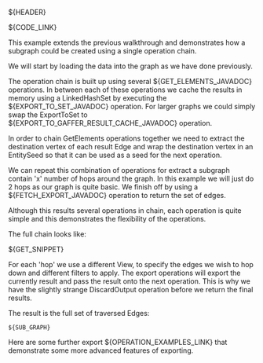 ${HEADER}

${CODE_LINK}

This example extends the previous walkthrough and demonstrates how a subgraph could be created using a single operation chain.

We will start by loading the data into the graph as we have done previously.

The operation chain is built up using several ${GET_ELEMENTS_JAVADOC} operations. 
In between each of these operations we cache the results in memory using a LinkedHashSet by executing the ${EXPORT_TO_SET_JAVADOC} operation. 
For larger graphs we could simply swap the ExportToSet to ${EXPORT_TO_GAFFER_RESULT_CACHE_JAVADOC} operation.

In order to chain GetElements operations together we need to extract the destination vertex of each result Edge and wrap the destination vertex in an EntitySeed so that it can be used as a seed for the next operation.

We can repeat this combination of operations for extract a subgraph contain 'x' number of hops around the graph. In this example we will just do 2 hops as our graph is quite basic. 
We finish off by using a ${FETCH_EXPORT_JAVADOC} operation to return the set of edges.

Although this results several operations in chain, each operation is quite simple and this demonstrates the flexibility of the operations. 

The full chain looks like:

${GET_SNIPPET}

For each 'hop' we use a different View, to specify the edges we wish to hop down and different filters to apply. 
The export operations will export the currently result and pass the result onto the next operation. This is why we have the slightly strange DiscardOutput operation before we return the final results. 

The result is the full set of traversed Edges:

```csv
${SUB_GRAPH}
```

Here are some further export ${OPERATION_EXAMPLES_LINK} that demonstrate some more advanced features of exporting. 